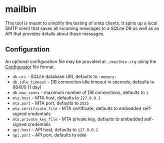 # mailbin

This tool is meant to simplify the testing of smtp clients. It spins up a local
SMTP client that saves all incoming messages to a SQLite DB as well as an API
that provides details about those messages.

## Configuration

An optional configuration file may be provided at `./mailbin.cfg` using the
[Configurator](http://hackage.haskell.org/packages/archive/configurator/latest/doc/html/Data-Configurator.html) file format.

* `db.uri` - SQLite database URI, defaults to `:memory:`
* `db.idle_timeout` - DB connection idle timeout in seconds, defaults to 86400 (1 day)
* `db.max_conns` - maximum number of DB connections, defaults to `1`
* `mta.host` - MTA host, defaults to `127.0.0.1`
* `mta.port` - MTA port, defaults to `2525`
* `mta.certificate_file` - MTA certificate, defaults to embedded self-signed credentials
* `mta.private_key_file` - MTA private key, defaults to embedded self-signed credentials
* `api.host` - API host, defaults to `127.0.0.1`
* `api.port` - API port, defaults to `8080`

